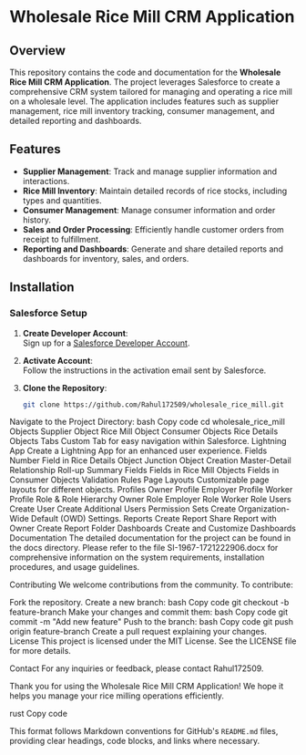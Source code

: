# Wholesale Rice Mill CRM Application

## Overview
This repository contains the code and documentation for the **Wholesale Rice Mill CRM Application**. The project leverages Salesforce to create a comprehensive CRM system tailored for managing and operating a rice mill on a wholesale level. The application includes features such as supplier management, rice mill inventory tracking, consumer management, and detailed reporting and dashboards.

## Features
- **Supplier Management**: Track and manage supplier information and interactions.
- **Rice Mill Inventory**: Maintain detailed records of rice stocks, including types and quantities.
- **Consumer Management**: Manage consumer information and order history.
- **Sales and Order Processing**: Efficiently handle customer orders from receipt to fulfillment.
- **Reporting and Dashboards**: Generate and share detailed reports and dashboards for inventory, sales, and orders.

## Installation

### Salesforce Setup

1. **Create Developer Account**:  
   Sign up for a [Salesforce Developer Account](https://developer.salesforce.com/signup).
   
2. **Activate Account**:  
   Follow the instructions in the activation email sent by Salesforce.

3. **Clone the Repository**:  
   ```bash
   git clone https://github.com/Rahul172509/wholesale_rice_mill.git
Navigate to the Project Directory:
bash
Copy code
cd wholesale_rice_mill
Objects
Supplier Object
Rice Mill Object
Consumer Objects
Rice Details Objects
Tabs
Custom Tab for easy navigation within Salesforce.
Lightning App
Create a Lightning App for an enhanced user experience.
Fields
Number Field in Rice Details Object
Junction Object Creation
Master-Detail Relationship
Roll-up Summary Fields
Fields in Rice Mill Objects
Fields in Consumer Objects
Validation Rules
Page Layouts
Customizable page layouts for different objects.
Profiles
Owner Profile
Employer Profile
Worker Profile
Role & Role Hierarchy
Owner Role
Employer Role
Worker Role
Users
Create User
Create Additional Users
Permission Sets
Create Organization-Wide Default (OWD) Settings.
Reports
Create Report
Share Report with Owner
Create Report Folder
Dashboards
Create and Customize Dashboards
Documentation
The detailed documentation for the project can be found in the docs directory. Please refer to the file SI-1967-1721222906.docx for comprehensive information on the system requirements, installation procedures, and usage guidelines.

Contributing
We welcome contributions from the community. To contribute:

Fork the repository.
Create a new branch:
bash
Copy code
git checkout -b feature-branch
Make your changes and commit them:
bash
Copy code
git commit -m "Add new feature"
Push to the branch:
bash
Copy code
git push origin feature-branch
Create a pull request explaining your changes.
License
This project is licensed under the MIT License. See the LICENSE file for more details.

Contact
For any inquiries or feedback, please contact Rahul172509.

Thank you for using the Wholesale Rice Mill CRM Application! We hope it helps you manage your rice milling operations efficiently.

rust
Copy code

This format follows Markdown conventions for GitHub's `README.md` files, providing clear headings, code blocks, and links where necessary.







